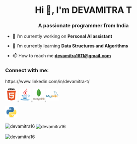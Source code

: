 <h1 align="center">Hi 👋, I'm DEVAMITRA T</h1>
<h3 align="center">A passionate programmer from India</h3>
<!-- <img align="right" alt="Coding" width="400" src="">
<p align="left"> <img src="https://komarev.com/ghpvc/?username=devamitra16&label=Profile%20views&color=0e75b6&style=flat" alt="devamitra16" /> </p> -->

- 🔭 I’m currently working on **Personal AI assistant**

- 🌱 I’m currently learning **Data Structures and Algorithms**

- 📫 How to reach me **devamitra1611@gmail.com**

<h3 align="left">Connect with me:</h3>
<p align="left">https://www.linkedin.com/in/devamitra-t/
</p>

<!--  <h3 align="left">Languages and Tools:</h3>
<p align="left"> <a href="https://getbootstrap.com" target="_blank" rel="noreferrer"> <img src="https://raw.githubusercontent.com/devicons/devicon/master/icons/bootstrap/bootstrap-plain-wordmark.svg" alt="bootstrap" width="40" height="40"/> </a> <a href="https://www.cprogramming.com/" target="_blank" rel="noreferrer"> <img src="https://raw.githubusercontent.com/devicons/devicon/master/icons/c/c-original.svg" alt="c" width="40" height="40"/> </a> <a href="https://www.w3schools.com/css/" target="_blank" rel="noreferrer"> <img src="https://raw.githubusercontent.com/devicons/devicon/master/icons/css3/css3-original-wordmark.svg" alt="css3" width="40" height="40"/> </a> <a href="https://www.djangoproject.com/" target="_blank" rel="noreferrer"> <img src="https://cdn.worldvectorlogo.com/logos/django.svg" alt="django" width="40" height="40"/> </a> -->
 <a href="https://www.w3.org/html/" target="_blank" rel="noreferrer"> <img src="https://raw.githubusercontent.com/devicons/devicon/master/icons/html5/html5-original-wordmark.svg" alt="html5" width="40" height="40"/> </a> <a href="https://www.java.com" target="_blank" rel="noreferrer"> <img src="https://raw.githubusercontent.com/devicons/devicon/master/icons/java/java-original.svg" alt="java" width="40" height="40"/> </a> <a href="https://www.mongodb.com/" target="_blank" rel="noreferrer"> <img src="https://raw.githubusercontent.com/devicons/devicon/master/icons/mongodb/mongodb-original-wordmark.svg" alt="mongodb" width="40" height="40"/> </a> <a href="https://www.mysql.com/" target="_blank" rel="noreferrer"> <img src="https://raw.githubusercontent.com/devicons/devicon/master/icons/mysql/mysql-original-wordmark.svg" alt="mysql" width="40" height="40"/> </a>
<!--  <a href="https://nodejs.org" target="_blank" rel="noreferrer"> <img src="https://raw.githubusercontent.com/devicons/devicon/master/icons/nodejs/nodejs-original-wordmark.svg" alt="nodejs" width="40" height="40"/> -->
</a> <a href="https://www.python.org" target="_blank" rel="noreferrer"> <img src="https://raw.githubusercontent.com/devicons/devicon/master/icons/python/python-original.svg" alt="python" width="40" height="40"/> </a> </p> 

<p><img align="left" src="https://github-readme-stats.vercel.app/api/top-langs?username=devamitra16&show_icons=true&locale=en&layout=compact" alt="devamitra16" /></p>

<p>&nbsp;<img align="center" src="https://github-readme-stats.vercel.app/api?username=devamitra16&show_icons=true&locale=en" alt="devamitra16" /></p>

<p><img align="center" src="https://github-readme-streak-stats.herokuapp.com/?user=devamitra16&" alt="devamitra16" /></p>
